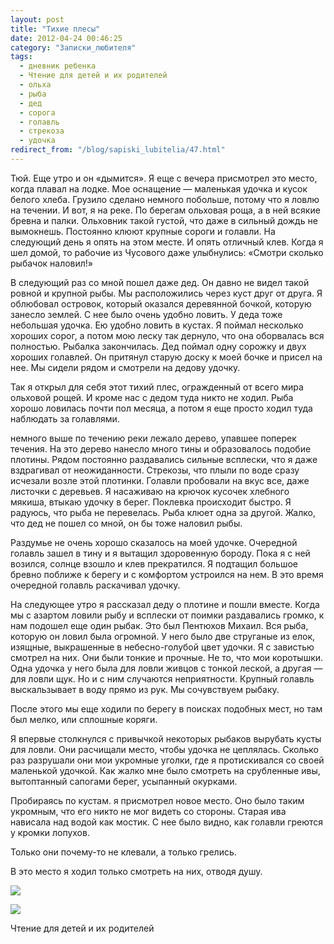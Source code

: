 ```yaml
---
layout: post
title: "Тихие плесы"
date: 2012-04-24 00:46:25
category: "Записки_любителя"
tags:
  - дневник ребенка
  - Чтение для детей и их родителей
  - ольха
  - рыба
  - дед
  - сорога
  - голавль
  - стрекоза
  - удочка
redirect_from: "/blog/sapiski_lubitelia/47.html"
---
```

Тюй. Еще утро и он «дымится». Я еще с вечера присмотрел это место, когда
плавал на лодке. Мое оснащение — маленькая удочка и кусок белого хлеба.
Грузило сделано немного побольше, потому что я ловлю на течении. И вот,
я на реке. По берегам ольховая роща, а в ней всякие бревна и палки.
Ольховник такой густой, что даже в сильный дождь не вымокнешь. Постоянно
клюют крупные сороги и голавли. На следующий день я опять на этом месте.
И опять отличный клев. Когда я шел домой, то рабочие из Чусового даже
улыбнулись: «Смотри сколько рыбачок наловил!»

В следующий раз со мной пошел даже дед. Он давно не видел такой ровной и
крупной рыбы. Мы расположились через куст друг от друга. Я облюбовал
островок, который оказался деревянной бочкой, которую занесло землей. С
нее было очень удобно ловить. У деда тоже небольшая удочка. Ею удобно
ловить в кустах. Я поймал несколько хороших сорог, а потом мою леску так
дернуло, что она оборвалась вся полностью. Рыбалка закончилась. Дед
поймал одну сорожку и двух хороших голавлей. Он притянул старую доску к
моей бочке и присел на нее. Мы сидели рядом и смотрели на дедову удочку.

Так я открыл для себя этот тихий плес, огражденный от всего мира
ольховой рощей. И кроме нас с дедом туда никто не ходил. Рыба хорошо
ловилась почти пол месяца, а потом я еще просто ходил туда наблюдать за
голавлями.

немного выше по течению реки лежало дерево, упавшее поперек течения. На
это дерево нанесло много тины и образовалось подобие плотины. Рядом
постоянно раздавались сильные всплески, что я даже вздрагивал от
неожиданности. Стрекозы, что плыли по воде сразу исчезали возле этой
плотинки. Голавли пробовали на вкус все, даже листочки с деревьев. Я
насаживаю на крючок кусочек хлебного мякиша, втыкаю удочку в берег.
Поклевка происходит быстро. Я радуюсь, что рыба не перевелась. Рыба
клюет одна за другой. Жалко, что дед не пошел со мной, он бы тоже
наловил рыбы.

Раздумье не очень хорошо сказалось на моей удочке. Очередной голавль
зашел в тину и я вытащил здоровенную бороду. Пока я с ней возился,
солнце взошло и клев прекратился. Я подтащил большое бревно поближе к
берегу и с комфортом устроился на нем. В это время очередной голавль
раскачивал удочку.

На следующее утро я рассказал деду о плотине и пошли вместе. Когда мы с
азартом ловили рыбу и всплески от поимки раздавались громко, к нам
подошел еще один рыбак. Это был Пентюхов Михаил. Вся рыба, которую он
ловил была огромной. У него было две струганые из елок, изящные,
выкрашенные в небесно-голубой цвет удочки. Я с завистью смотрел на них.
Они были тонкие и прочные. Не то, что мои коротышки. Одна удочка у него
была для ловли живцов с тонкой леской, а другая — для ловли щук. Но и с
ним случаются неприятности. Крупный голавль выскальзывает в воду прямо
из рук. Мы сочувствуем рыбаку.

После этого мы еще ходили по берегу в поисках подобных мест, но там был
мелко, или сплошные коряги.

Я впервые столкнулся с привычкой некоторых рыбаков вырубать кусты для
ловли. Они расчищали место, чтобы удочка не цеплялась. Сколько раз
разрушали они мои укромные уголки, где я протискивался со своей
маленькой удочкой. Как жалко мне было смотреть на срубленные ивы,
вытоптанный сапогами берег, усыпанный окурками.

Пробираясь по кустам. я присмотрел новое место. Оно было таким укромным,
что его никто не мог видеть со стороны. Старая ива нависала над водой
как мостик. С нее было видно, как голавли греются у кромки лопухов.

Только они почему-то не клевали, а только грелись.

В это место я ходил только смотреть на них, отводя душу.

![](http://fishingguru.ru/uploads/images/00/00/01/2012/04/23/3095b2.jpg)

![](http://fishingguru.ru/uploads/images/00/00/01/2012/04/23/6747f5.jpg)

Чтение для детей и их родителей
